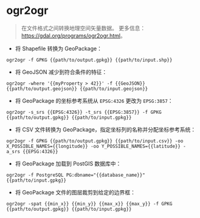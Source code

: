 # ogr2ogr

> 在文件格式之间转换地理空间矢量数据。
> 更多信息：<https://gdal.org/programs/ogr2ogr.html>。

- 将 Shapefile 转换为 GeoPackage：

`ogr2ogr -f GPKG {{path/to/output.gpkg}} {{path/to/input.shp}}`

- 将 GeoJSON 减少到符合条件的特征：

`ogr2ogr -where '{{myProperty > 42}}' -f {{GeoJSON}} {{path/to/output.geojson}} {{path/to/input.geojson}}`

- 将 GeoPackage 的坐标参考系统从 `EPSG:4326` 更改为 `EPSG:3857`：

`ogr2ogr -s_srs {{EPSG:4326}} -t_srs {{EPSG:3857}} -f GPKG {{path/to/output.gpkg}} {{path/to/input.gpkg}}`

- 将 CSV 文件转换为 GeoPackage，指定坐标列的名称并分配坐标参考系统：

`ogr2ogr -f GPKG {{path/to/output.gpkg}} {{path/to/input.csv}} -oo X_POSSIBLE_NAMES={{longitude}} -oo Y_POSSIBLE_NAMES={{latitude}} -a_srs {{EPSG:4326}}`

- 将 GeoPackage 加载到 PostGIS 数据库中：

`ogr2ogr -f PostgreSQL PG:dbname="{{database_name}}" {{path/to/input.gpkg}}`

- 将 GeoPackage 文件的图层裁剪到给定的边界框：

`ogr2ogr -spat {{min_x}} {{min_y}} {{max_x}} {{max_y}} -f GPKG {{path/to/output.gpkg}} {{path/to/input.gpkg}}`